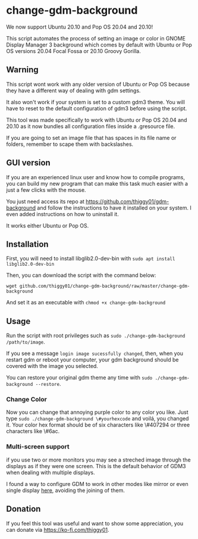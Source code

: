 # change-gdm-background

We now support Ubuntu 20.10 and Pop OS 20.04 and 20.10!

This script automates the process of setting an image or color in GNOME Display Manager 3 background
which comes by default with Ubuntu or Pop OS versions 20.04 Focal Fossa or 20.10 Groovy Gorilla.

## Warning

This script wont work with any older version of Ubuntu or Pop OS because they have a different
way of dealing with gdm settings.

It also won't work if your system is set to a custom gdm3 theme. You will have to reset to the
default configuration of gdm3 before using the script.

This tool was made specifically to work with Ubuntu or Pop OS 20.04 and 20.10 as it now bundles all
configuration files inside a .gresource file.

If you are going to set an image file that has spaces in its file name or folders, remember to
scape them with backslashes.

## GUI version

If you are an experienced linux user and know how to compile programs, you can build my
new program that can make this task much easier with a just a few clicks with the mouse.

You just need access its repo at https://github.com/thiggy01/gdm-background and follow the
instructions to have it installed on your system. I even added instructions on how to uninstall it.

It works either Ubuntu or Pop OS.

## Installation

First, you will need to install libglib2.0-dev-bin with `sudo apt install libglib2.0-dev-bin`

Then, you can download the script with the command below:
```
wget github.com/thiggy01/change-gdm-background/raw/master/change-gdm-background
```
And set it as an executable with `chmod +x change-gdm-background`

## Usage

Run the script with root privileges such as `sudo ./change-gdm-background /path/to/image`.

If you see a message `login image sucessfully changed`, then, when you restart gdm or reboot your
computer, your gdm background should be covered with the image you selected.

You can restore your original gdm theme any time with `sudo ./change-gdm-background
--restore`.

### Change Color

Now you can change that annoying purple color to any color you like. Just type `sudo ./change-gdm-background \#yourhexcode` and voilá, you changed it. Your color hex format should be of six characters like \\#407294 or three characters like \\#6ac.

### Multi-screen support

if you use two or more monitors you may see a streched image through the displays as if they were one screen. This is the default behavior of GDM3 when dealing with multiple displays.

I found a way to configure GDM to work in other modes like mirror or even single display [here](https://github.com/thiggy01/change-gdm-background/issues/15), avoiding the joining of them.

## Donation

If you feel this tool was useful and want to show some appreciation, you can donate via
https://ko-fi.com/thiggy01.

